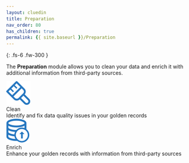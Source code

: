 ```yaml
---
layout: cluedin
title: Preparation
nav_order: 80
has_children: true
permalink: {{ site.baseurl }}/Preparation
---
```


{: .fs-6 .fw-300 }

The **Preparation** module allows you to clean your data and enrich it with additional information from third-party sources.

<div class="card-line">
  <div class="card" href="/preparation/clean">
    <div class="icon"><img src="/assets/icons/clean.svg" alt="clean"/></div>
    <div class="title">Clean</div>
    <div class="content">Identify and fix data quality issues in your golden records</div>
  </div>
   <div class="card" href="/preparation/enricher">
    <div class="icon"><img src="/assets/icons/enrich.svg" alt="enrich"/></div>
    <div class="title">Enrich</div>
    <div class="content">Enhance your golden records with information from third-party sources</div>
  </div>
</div>